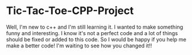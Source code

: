 # Tic-Tac-Toe-CPP-Project
Well, I'm new to c++ and I'm still learning it. I wanted to make something funny and interesting. I know it's not a perfect code and a lot of things should be fixed or added to this code. So I would be happy if you help me make a better code! I'm waiting to see how you changed it!!
